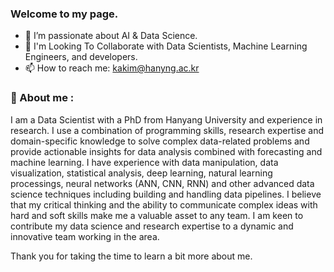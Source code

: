 ### Welcome to my page. 

- 🌱 I’m passionate about AI & Data Science.
- 👯 I'm Looking To Collaborate with Data Scientists, Machine Learning Engineers, and developers.
- 📫 How to reach me: kakim@hanyng.ac.kr


### 💬 About me :
I am a Data Scientist with a PhD from Hanyang University and experience in research. I use a combination of programming skills, research expertise and domain-specific knowledge to solve complex data-related problems and provide actionable insights for data analysis combined with forecasting and machine learning. I have experience with data manipulation, data visualization, statistical analysis, deep learning, natural learning processings, neural networks (ANN, CNN, RNN) and other advanced data science techniques including building and handling data pipelines. I believe that my critical thinking and the ability to communicate complex ideas with  hard and soft skills make me a valuable asset to any team. I am keen to contribute my data science and research expertise to a dynamic and innovative team working in the area.

Thank you for taking the time to learn a bit more about me.

